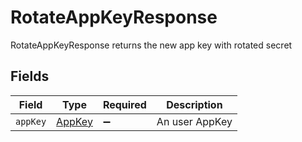 # RotateAppKeyResponse

RotateAppKeyResponse returns the new app key with rotated secret


## Fields

| Field                                   | Type                                    | Required                                | Description                             |
| --------------------------------------- | --------------------------------------- | --------------------------------------- | --------------------------------------- |
| `appKey`                                | [AppKey](../../models/shared/appkey.md) | :heavy_minus_sign:                      | An user AppKey                          |